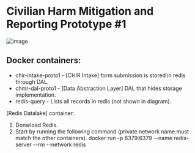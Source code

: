 # Civilian Harm Mitigation and Reporting Prototype #1

![image](https://github.com/user-attachments/assets/5f988969-d9d8-4cd3-b4f3-116a290fbe03)

## Docker containers:

- chir-intake-proto1  - [CHIR Intake] form submission is stored in redis through DAL.
- chmr-dal-proto1     - [Data Abstraction Layer] DAL that hides storage implementation.
- redis-query         - Lists all records in redis (not shown in diagram).

[Redis Datalake] container:
1. Donwload Redis.
2. Start by running the following command (private network name must match the other containers).
  docker run -p 6379:6379 --name redis-server --rm --network <private network name> redis
